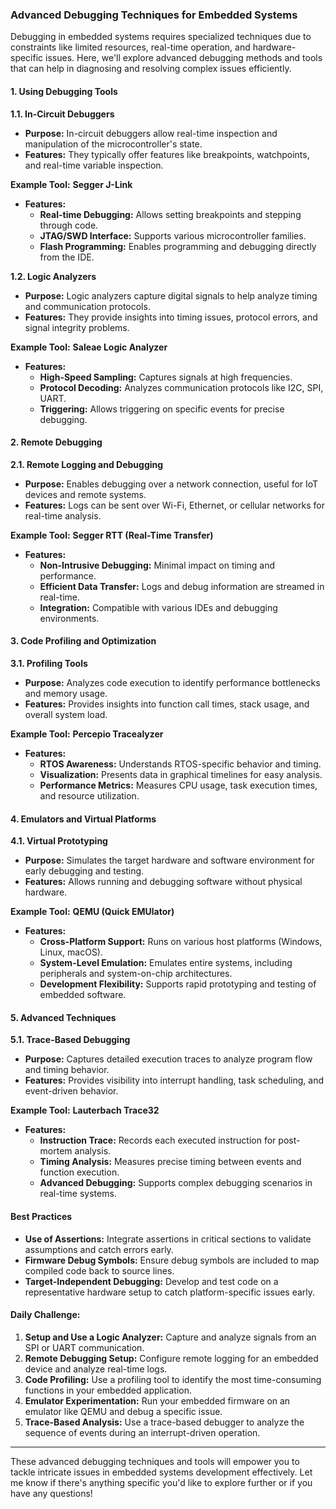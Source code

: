 ### Advanced Debugging Techniques for Embedded Systems

Debugging in embedded systems requires specialized techniques due to constraints like limited resources, real-time operation, and hardware-specific issues. Here, we'll explore advanced debugging methods and tools that can help in diagnosing and resolving complex issues efficiently.

#### 1. Using Debugging Tools

**1.1. In-Circuit Debuggers**

- **Purpose:** In-circuit debuggers allow real-time inspection and manipulation of the microcontroller's state.
- **Features:** They typically offer features like breakpoints, watchpoints, and real-time variable inspection.

**Example Tool:** **Segger J-Link**

- **Features:**
  - **Real-time Debugging:** Allows setting breakpoints and stepping through code.
  - **JTAG/SWD Interface:** Supports various microcontroller families.
  - **Flash Programming:** Enables programming and debugging directly from the IDE.

**1.2. Logic Analyzers**

- **Purpose:** Logic analyzers capture digital signals to help analyze timing and communication protocols.
- **Features:** They provide insights into timing issues, protocol errors, and signal integrity problems.

**Example Tool:** **Saleae Logic Analyzer**

- **Features:**
  - **High-Speed Sampling:** Captures signals at high frequencies.
  - **Protocol Decoding:** Analyzes communication protocols like I2C, SPI, UART.
  - **Triggering:** Allows triggering on specific events for precise debugging.

#### 2. Remote Debugging

**2.1. Remote Logging and Debugging**

- **Purpose:** Enables debugging over a network connection, useful for IoT devices and remote systems.
- **Features:** Logs can be sent over Wi-Fi, Ethernet, or cellular networks for real-time analysis.

**Example Tool:** **Segger RTT (Real-Time Transfer)**

- **Features:**
  - **Non-Intrusive Debugging:** Minimal impact on timing and performance.
  - **Efficient Data Transfer:** Logs and debug information are streamed in real-time.
  - **Integration:** Compatible with various IDEs and debugging environments.

#### 3. Code Profiling and Optimization

**3.1. Profiling Tools**

- **Purpose:** Analyzes code execution to identify performance bottlenecks and memory usage.
- **Features:** Provides insights into function call times, stack usage, and overall system load.

**Example Tool:** **Percepio Tracealyzer**

- **Features:**
  - **RTOS Awareness:** Understands RTOS-specific behavior and timing.
  - **Visualization:** Presents data in graphical timelines for easy analysis.
  - **Performance Metrics:** Measures CPU usage, task execution times, and resource utilization.

#### 4. Emulators and Virtual Platforms

**4.1. Virtual Prototyping**

- **Purpose:** Simulates the target hardware and software environment for early debugging and testing.
- **Features:** Allows running and debugging software without physical hardware.

**Example Tool:** **QEMU (Quick EMUlator)**

- **Features:**
  - **Cross-Platform Support:** Runs on various host platforms (Windows, Linux, macOS).
  - **System-Level Emulation:** Emulates entire systems, including peripherals and system-on-chip architectures.
  - **Development Flexibility:** Supports rapid prototyping and testing of embedded software.

#### 5. Advanced Techniques

**5.1. Trace-Based Debugging**

- **Purpose:** Captures detailed execution traces to analyze program flow and timing behavior.
- **Features:** Provides visibility into interrupt handling, task scheduling, and event-driven behavior.

**Example Tool:** **Lauterbach Trace32**

- **Features:**
  - **Instruction Trace:** Records each executed instruction for post-mortem analysis.
  - **Timing Analysis:** Measures precise timing between events and function execution.
  - **Advanced Debugging:** Supports complex debugging scenarios in real-time systems.

#### Best Practices

- **Use of Assertions:** Integrate assertions in critical sections to validate assumptions and catch errors early.
- **Firmware Debug Symbols:** Ensure debug symbols are included to map compiled code back to source lines.
- **Target-Independent Debugging:** Develop and test code on a representative hardware setup to catch platform-specific issues early.

#### Daily Challenge:

1. **Setup and Use a Logic Analyzer:** Capture and analyze signals from an SPI or UART communication.
2. **Remote Debugging Setup:** Configure remote logging for an embedded device and analyze real-time logs.
3. **Code Profiling:** Use a profiling tool to identify the most time-consuming functions in your embedded application.
4. **Emulator Experimentation:** Run your embedded firmware on an emulator like QEMU and debug a specific issue.
5. **Trace-Based Analysis:** Use a trace-based debugger to analyze the sequence of events during an interrupt-driven operation.

---

These advanced debugging techniques and tools will empower you to tackle intricate issues in embedded systems development effectively. Let me know if there's anything specific you'd like to explore further or if you have any questions!